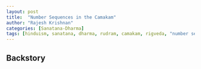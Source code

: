 ```yaml
---
layout: post
title:  "Number Sequences in the Camakam"
author: "Rajesh Krishnan"
categories: [Sanatana-Dharma]
tags: [hinduism, sanatana, dharma, rudram, camakam, rigveda, "number sequences"]
---
```


## Backstory

